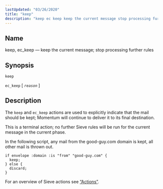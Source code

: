 ```yaml
---
lastUpdated: "03/26/2020"
title: "keep"
description: "keep ec keep keep the current message stop processing further rules keep ec keep reason The keep and ec keep actions are used to explicitly indicate that the mail should be kept Momentum will continue to deliver it to its final destination This is a terminal action no further Sieve..."
---
```


<a name="sieve.ref.keep"></a> 
## Name

keep, ec_keep — keep the current message; stop processing further rules

## Synopsis

`keep`

`ec_keep` [ *`reason`* ]

<a name="idp31027632"></a> 
## Description

The `keep` and `ec_keep` actions are used to explicitly indicate that the mail should be kept; Momentum will continue to deliver it to its final destination.

This is a terminal action; no further Sieve rules will be run for the current message in the current phase.

In the following script, any mail from the good-guy.com domain is kept, all other mail is thrown out.

<a name="example.keep"></a> 


```
if envelope :domain :is "from" "good-guy.com" {
  keep;
} else {
  discard;
}
```

For an overview of Sieve actions see [“Actions”](/momentum/3/3-reference/sieve-syntax-basic#sieve.syntax.basic.actions).